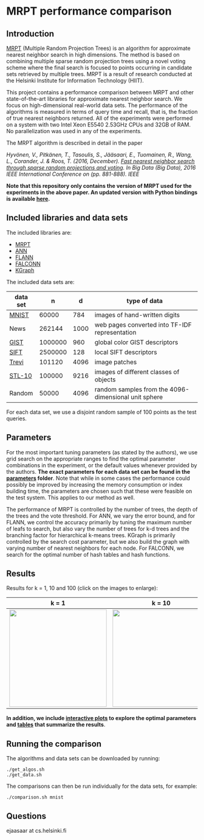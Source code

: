 # MRPT performance comparison

## Introduction

[MRPT](https://github.com/teemupitkanen/mrpt/) (Multiple Random Projection Trees) is an algorithm for approximate nearest neighbor search in high dimensions. The method is based on combining multiple sparse random projection trees using a novel voting scheme where the final search is focused to points occurring in candidate sets retrieved by multiple trees. MRPT is a result of research conducted at the Helsinki Institute for Information Technology (HIIT).

This project contains a performance comparison between MRPT and other state-of-the-art libraries for approximate nearest neighbor search. We focus on high-dimensional real-world data sets. The performance of the algorithms is measured in terms of query time and recall, that is, the fraction of true nearest neighbors returned. All of the experiments were performed on a system with two Intel Xeon E5540 2.53GHz CPUs and 32GB of RAM. No parallelization was used in any of the experiments.

The MRPT algorithm is described in detail in the paper

_Hyvönen, V., Pitkänen, T., Tasoulis, S., Jääsaari, E., Tuomainen, R., Wang, L., Corander, J. & Roos, T. (2016, December). [Fast nearest neighbor search through sparse random projections and voting](https://www.cs.helsinki.fi/u/ttonteri/pub/bigdata2016.pdf). In Big Data (Big Data), 2016 IEEE International Conference on (pp. 881-888). IEEE_

**Note that this repository only contains the version of MRPT used for the experiments in the above paper. An updated version with Python bindings is available [here](https://github.com/teemupitkanen/mrpt/).**

## Included libraries and data sets

The included libraries are:
- [MRPT](https://github.com/teemupitkanen/mrpt/)
- [ANN](https://www.cs.umd.edu/~mount/ANN/)
- [FLANN](http://www.cs.ubc.ca/research/flann/)
- [FALCONN](https://falconn-lib.org/)
- [KGraph](http://kgraph.org)

The included data sets are:

| data set | n       | d    | type of data               |
| -------- | ------- | ---- | -------------------------- |
| [MNIST](http://yann.lecun.com/exdb/mnist/)    | 60000   | 784  | images of hand-written digits |
| News     | 262144  | 1000 | web pages converted into TF-IDF representation |
| [GIST](http://corpus-texmex.irisa.fr/)     | 1000000 | 960  | global color GIST descriptors |
| [SIFT](http://corpus-texmex.irisa.fr/)     | 2500000 | 128  | local SIFT descriptors |
| [Trevi](http://phototour.cs.washington.edu/patches/default.htm)    | 101120  | 4096 | image patches |
| [STL-10](https://cs.stanford.edu/~acoates/stl10/)   | 100000  | 9216 | images of different classes of objects |
| Random   | 50000   | 4096 | random samples from the 4096-dimensional unit sphere |

For each data set, we use a disjoint random sample of 100 points as the test queries.

## Parameters

For the most important tuning parameters (as stated by the authors), we use grid search on the appropriate ranges to
find the optimal parameter combinations in the experiment, or the default values whenever provided by the authors. **The exact parameters for each data set can be found in the [parameters](https://github.com/ejaasaari/mrpt-comparison/tree/master/parameters) folder**. Note that while in some cases the performance could possibly be improved by increasing the memory consumption or index building time, the parameters are chosen such that these were feasible on the test system. This applies to our method as well.

The performance of MRPT is controlled by the number of trees, the depth of the trees and the vote threshold. For ANN, we
vary the error bound, and for FLANN, we control the accuracy primarily by tuning the maximum number of leafs
to search, but also vary the number of trees for k-d trees and the branching factor for hierarchical k-means trees. KGraph is
primarily controlled by the search cost parameter, but we also build the graph with varying number of nearest neighbors for
each node. For FALCONN, we search for the optimal number of hash tables and hash functions.

## Results

Results for k = 1, 10 and 100 (click on the images to enlarge):

| k = 1 | k = 10 | k = 100 |
| ----- | ------ | ------- |
| <a href="https://raw.githubusercontent.com/ejaasaari/mrpt-comparison/master/results/1.png"><img src="https://raw.githubusercontent.com/ejaasaari/mrpt-comparison/master/results/1_small.png" width=256></a> | <a href="https://raw.githubusercontent.com/ejaasaari/mrpt-comparison/master/results/10.png"><img src="https://raw.githubusercontent.com/ejaasaari/mrpt-comparison/master/results/10_small.png" width=256> | <a href="https://raw.githubusercontent.com/ejaasaari/mrpt-comparison/master/results/100.png"><img src="https://raw.githubusercontent.com/ejaasaari/mrpt-comparison/master/results/100_small.png" width=256> |

**In addition, we include [interactive plots](https://github.com/ejaasaari/mrpt-comparison/blob/master/results/interactive.md) to explore the optimal parameters and [tables](https://github.com/ejaasaari/mrpt-comparison/blob/master/results/tables) that summarize the results**.

## Running the comparison

The algorithms and data sets can be downloaded by running:
```
./get_algos.sh
./get_data.sh
```

The comparisons can then be run individually for the data sets, for example:
```
./comparison.sh mnist
```

## Questions

ejaasaar at cs.helsinki.fi
